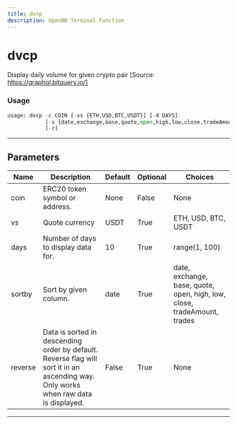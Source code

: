 ```yaml
---
title: dvcp
description: OpenBB Terminal Function
---
```


# dvcp

Display daily volume for given crypto pair [Source: https://graphql.bitquery.io/]

### Usage

```python
usage: dvcp -c COIN [-vs {ETH,USD,BTC,USDT}] [-d DAYS]
            [-s {date,exchange,base,quote,open,high,low,close,tradeAmount,trades}]
            [-r]
```

---

## Parameters

| Name | Description | Default | Optional | Choices |
| ---- | ----------- | ------- | -------- | ------- |
| coin | ERC20 token symbol or address. | None | False | None |
| vs | Quote currency | USDT | True | ETH, USD, BTC, USDT |
| days | Number of days to display data for. | 10 | True | range(1, 100) |
| sortby | Sort by given column. | date | True | date, exchange, base, quote, open, high, low, close, tradeAmount, trades |
| reverse | Data is sorted in descending order by default. Reverse flag will sort it in an ascending way. Only works when raw data is displayed. | False | True | None |
---

